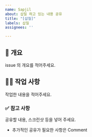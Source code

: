 ```yaml
---
name: Sapjil
about: 삽질 하고 있는 내용 공유
title: "[삽질]"
labels: 삽질
assignees: ''

---
```


## 📌 개요

issue 의 개요를 적어주세요.

## 👩‍💻 작업 사항

작업한 내용을 적어주세요.

### ✅ 참고 사항

공유할 내용, 스크린샷 등을 넣어 주세요.

- 추가적인 공유가 필요한 사항은 Comment
